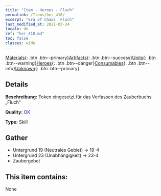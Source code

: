 ```yaml
---
title: "Item - Heroes - Fluch"
permalink: /Items/her_410/
excerpt: "Era of Chaos  Fluch"
last_modified_at: 2021-03-24
locale: de
ref: "her_410.md"
toc: false
classes: wide
---
```

 [Materials](/de/Items/){: .btn .btn--primary}[Artifacts](/de/Items/Artifacts/){: .btn .btn--success}[Units](/de/Items/Units/){: .btn .btn--warning}[Heroes](/de/Items/Heroes/){: .btn .btn--danger}[Consumables](/de/Items/Consumables/){: .btn .btn--info}[Unknown](/de/Items/Unknown/){: .btn .btn--primary}

## Details
 **Beschreibung:** Token eingesetzt für das Verfassen des Zauberbuchs „Fluch“

 **Quality:** <span style="color: #0000CD">OK</span>

 **Type:** Skill

## Gather

*    Untergrund 19 (Neutrales Gebiet) -> 19-4 
*    Untergrund 23 (Unabhängigkeit) -> 23-4 
*    Zaubergebet 

## This item contains:

  None


